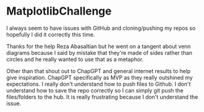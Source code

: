 # MatplotlibChallenge

I always seem to have issues with GitHub and cloning/pushing my repos so hopefully I did it correctly this time.

Thanks for the help Reza Abasaltian but he went on a tangent about venn diagrams because I said by mistake that they're made of sides rather than circles and he really wanted to use that as a metaphor.

Other than that shout out to ChapGPT and general internet results to help give inspiration. ChapGPT specifically as MVP as they really outshined my expectations.
I really don't understand how to push files to Github. I don't understand how to save the repo correctly so I can simply git push the files/folders to the hub. It is really frustrating because I don't understand the issue.